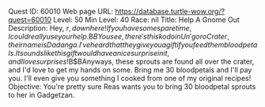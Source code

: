 Quest ID: 60010
Web page URL: https://database.turtle-wow.org/?quest=60010
Level: 50
Min Level: 40
Race: nil
Title: Help A Gnome Out
Description: Hey, $r, down here! If you have some spare time, I could really use your help.$B$BYou see, there's this kodo in Un'goro Crater, their name is Dadanga. I've heard that they give you a gift if you feed them bloodpetals. It sounds like this gift would have a nice surprise in it, and I love surprises!$B$BAnyways, these sprouts are found all over the crater, and I'd love to get my hands on some. Bring me 30 bloodpetals and I'll pay you. I'll even give you something I cooked from one of my original recipes!
Objective: You're pretty sure Reas wants you to bring 30 bloodpetal sprouts to her in Gadgetzan.
